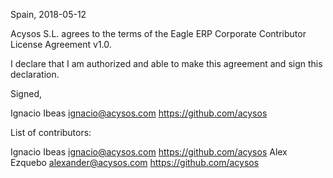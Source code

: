 Spain, 2018-05-12

Acysos S.L. agrees to the terms of the Eagle ERP Corporate Contributor License
Agreement v1.0.

I declare that I am authorized and able to make this agreement and sign this
declaration.

Signed,

Ignacio Ibeas ignacio@acysos.com https://github.com/acysos

List of contributors:

Ignacio Ibeas ignacio@acysos.com https://github.com/acysos
Alex Ezquebo alexander@acysos.com https://github.com/acysos
